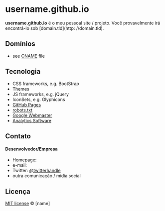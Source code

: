 # username.github.io

**username.github.io** é o meu pessoal site / projeto. Você provavelmente irá encontrá-lo sob [domain.tld](http: //domain.tld).

## Domínios
* see [CNAME](https://github.com/username/username.github.io/blob/master/CNAME) file

## Tecnologia
* CSS frameworks, e.g. BootStrap
* Themes
* JS frameworks, e.g. jQuery
* IconSets, e.g. Glyphicons
* [GitHub Pages](http://pages.github.com/)
* [robots.txt](https://github.com/username/username.github.io/blob/master/robots.txt)
* [Google Webmaster](http://www.google.com/webmasters/)
* [Analytics Software](http://link-to-e.g.-google-analytics)

## Contato
#### Desenvolvedor/Empresa
* Homepage: 
* e-mail: 
* Twitter: [@twitterhandle](https://twitter.com/twitterhandle "twitterhandle on twitter")
* outra comunicação / mídia social

## Licença

[MIT license](http://[user].mit-license.org/) © [name]